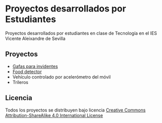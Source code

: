 # Proyectos desarrollados por Estudiantes
Proyectos desarrollados por estudiantes en clase de Tecnología en el IES Vicente Aleixandre de Sevilla

## Proyectos

- [Gafas para invidentes](https://github.com/Josepujol/ProyectosEstudiantes/tree/master/GafasInvidentes)
- [Food detector](https://github.com/Josepujol/ProyectosEstudiantes/tree/master/FoodDetector)
- Vehículo controlado por acelerómetro del móvil
- Trileros


## Licencia
Todos los proyectos se distribuyen bajo licencia [Creative Commons Attribution-ShareAlike 4.0 International License](http://creativecommons.org/licenses/by-sa/4.0/)
